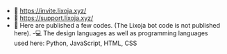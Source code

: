 - 🤖 https://invite.lixoja.xyz/
- 📛 https://support.lixoja.xyz/
- 🔮 Here are published a few codes. (The Lixoja bot code is not published here).
-💻 The design languages as well as programming languages used here: Python, JavaScript, HTML, CSS
